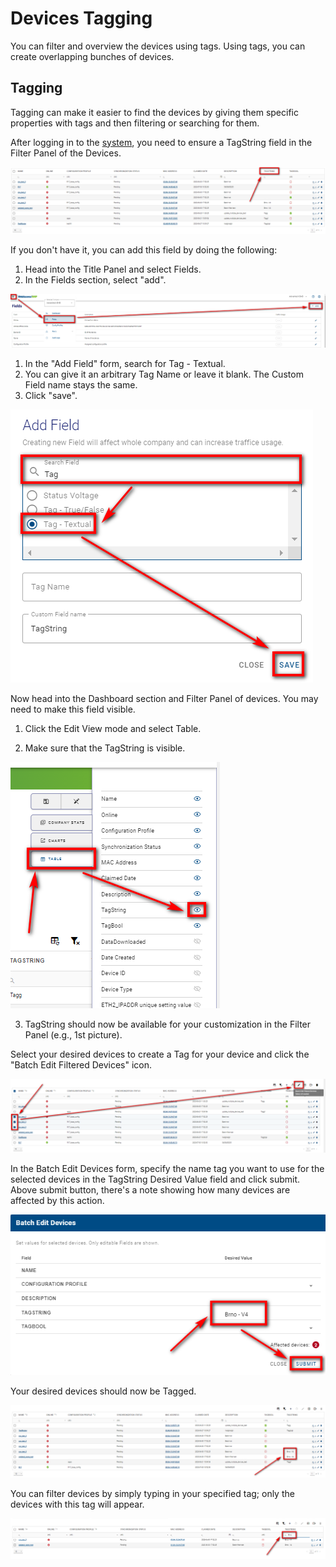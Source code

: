 # Devices Tagging

You can filter and overview the devices using tags. Using tags, you can create overlapping bunches of devices.

## Tagging

Tagging can make it easier to find the devices by giving them specific properties with tags and then filtering or searching for them.

After logging in to the [system](https://wadmp.com), you need to ensure a TagString field in the Filter Panel of the Devices. 

![alt text](./Tagg1.png)

If you don't have it, you can add this field by doing the following:

1. Head into the Title Panel and select Fields.
2. In the Fields section, select "add".

![alt text](./Tagg2.png)

1. In the "Add Field" form, search for Tag - Textual.
2.  You can give it an arbitrary Tag Name or leave it blank. The Custom Field name stays the same.
3.  Click "save".

![alt text](./Tagg3.png)

Now head into the Dashboard section and Filter Panel of devices. You may need to make this field visible.

1. Click the Edit View mode and select Table.

2. Make sure that the TagString is visible.

![alt text](./Tagg4.png)
 
3. TagString should now be available for your customization in the Filter Panel (e.g., 1st picture).

Select your desired devices to create a Tag for your device and click the "Batch Edit Filtered Devices" icon.

![alt text](./Tagg5.png)

In the Batch Edit Devices form, specify the name tag you want to use for the selected devices in the TagString Desired Value field and click submit. Above submit button, there's a note showing how many devices are affected by this action.

![alt text](./Tagg6.png)

Your desired devices should now be Tagged.

![alt text](./Tagg7.png)

You can filter devices by simply typing in your specified tag; only the devices with this tag will appear.

![Alt text](./Tagg8.png)